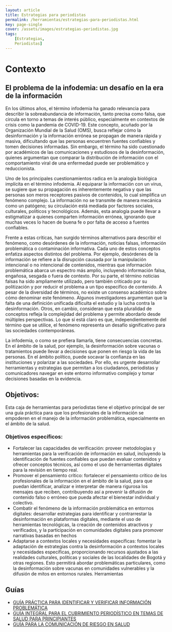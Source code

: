 ```yaml
---
layout: article
title: Estrategias para periodistas
permalink: /herramientas/estrategias-para-periodistas.html
key: page-single
cover: /assets/images/estrategias-periodistas.jpg
tags: 
    [Estrategias,
    Periodistas]
---
```


# Contexto
## El problema de la infodemia: un desafío en la era de la información
En los últimos años, el término infodemia ha ganado relevancia para describir la sobreabundancia de información, tanto precisa como falsa, que circula en torno a temas de interés público, especialmente en contextos de crisis como la pandemia de COVID-19. Este concepto, acuñado por la Organización Mundial de la Salud (OMS), busca reflejar cómo la desinformación y la información errónea se propagan de manera rápida y masiva, dificultando que las personas encuentren fuentes confiables y tomen decisiones informadas. Sin embargo, el término ha sido cuestionado por académicos de las comunicaciones y estudiosos de la desinformación, quienes argumentan que comparar la distribución de información con el comportamiento viral de una enfermedad puede ser problemático y reduccionista.
 
Uno de los principales cuestionamientos radica en la analogía biológica implícita en el término infodemia. Al equiparar la información con un virus, se sugiere que su propagación es inherentemente negativa y que las personas son meros receptores pasivos de contenidos, lo cual simplifica un fenómeno complejo. La información no se transmite de manera mecánica como un patógeno; su circulación está mediada por factores sociales, culturales, políticos y tecnológicos. Además, esta analogía puede llevar a estigmatizar a quienes comparten información errónea, ignorando que muchas veces lo hacen de buena fe o por falta de acceso a fuentes confiables.
 
Frente a estas críticas, han surgido términos alternativos para describir el fenómeno, como desórdenes de la información, noticias falsas, información problemática o contaminación informativa. Cada uno de estos conceptos enfatiza aspectos distintos del problema. Por ejemplo, desórdenes de la información se refiere a la disrupción causada por la manipulación intencional o no intencional de contenidos, mientras que información problemática abarca un espectro más amplio, incluyendo información falsa, engañosa, sesgada o fuera de contexto. Por su parte, el término noticias falsas ha sido ampliamente utilizado, pero también criticado por su politización y por reducir el problema a un tipo específico de contenido.
A pesar de la diversidad de términos, no existe un consenso académico sobre cómo denominar este fenómeno. Algunos investigadores argumentan que la falta de una definición unificada dificulta el estudio y la lucha contra la desinformación. Otros, en cambio, consideran que esta pluralidad de conceptos refleja la complejidad del problema y permite abordarlo desde múltiples perspectivas. Lo que sí está claro es que, independientemente del término que se utilice, el fenómeno representa un desafío significativo para las sociedades contemporáneas.
 
La infodemia, o como se prefiera llamarla, tiene consecuencias concretas. En el ámbito de la salud, por ejemplo, la desinformación sobre vacunas o tratamientos puede llevar a decisiones que ponen en riesgo la vida de las personas. En el ámbito político, puede socavar la confianza en las instituciones y polarizar a las sociedades. Por ello, es urgente desarrollar herramientas y estrategias que permitan a los ciudadanos, periodistas y comunicadores navegar en este entorno informativo complejo y tomar decisiones basadas en la evidencia.

## Objetivos:
Esta caja de herramientas para periodistas tiene el objetivo principal de ser una guía práctica para que los profesionales de la información se empoderen en el manejo de la información problemática, especialmente en el ámbito de la salud.
### Objetivos específicos:
- Fortalecer las capacidades de verificación: proveer metodologías y herramientas para la verificación de información en salud, incluyendo la identificación de fuentes confiables que puedan evaluar contenidos y ofrecer conceptos técnicos, así como el uso de herramientas digitales para la revisión en tiempo real.
- Promover el pensamiento crítico: fortalecer el pensamiento crítico de los profesionales de la información en el ámbito de la salud, para que puedan identificar, analizar e interpretar de manera rigurosa los mensajes que reciben, contribuyendo así a prevenir la difusión de contenido falso o erróneo que pueda afectar el bienestar individual y colectivo.
- Combatir el fenómeno de la información problemática en entornos digitales: desarrollar estrategias para identificar y contrarrestar la desinformación en plataformas digitales, mediante el uso de herramientas tecnológicas, la creación de contenidos atractivos y verificados, y la participación en comunidades digitales para promover narrativas basadas en hechos
- Adaptarse a contextos locales y necesidades específicas: fomentar la adaptación de estrategias contra la desinformación a contextos locales y necesidades específicas, proporcionando recursos ajustados a las realidades culturales, políticas y sociales de las localidades de Bogotá y otras regiones. Esto permitirá abordar problemáticas particulares, como la desinformación sobre vacunas en comunidades vulnerables y la difusión de mitos en entornos rurales.
Herramientas
## Guías 
- [GUÍA PRÁCTICA PARA IDENTIFICAR Y VERIFICAR INFORMACIÓN PROBLEMÁTICA](https://docs.google.com/document/d/1QfwD4fyryE6LVQlbgaCd0s2oBh3SKsXn/edit?usp=drive_link&ouid=118396279039795313756&rtpof=true&sd=true)
- [GUÍA INTEGRAL PARA EL CUBRIMIENTO PERIODÍSTICO EN TEMAS DE SALUD PARA PRINCIPIANTES](https://docs.google.com/document/d/160luJGjFMbA1DaN9wzBOuCwP-osnIvnc/edit?usp=drive_link&ouid=118396279039795313756&rtpof=true&sd=true)
- [GUÍA PARA LA COMUNICACIÓN DE RIESGO EN SALUD](https://docs.google.com/document/d/1CMdKnSjNeFf3jpS5harZ_7PKs25BQyVa/edit?usp=drive_link&ouid=118396279039795313756&rtpof=true&sd=true)




